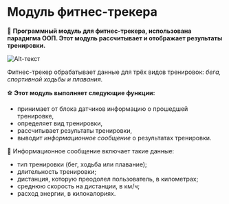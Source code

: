# Модуль фитнес-трекера

🔑 __Программный модуль для фитнес-трекера, использована парадигма ООП. Этот модуль рассчитывает и отображает результаты тренировки.__

![Alt-текст](https://img2.rudalle.ru/images/c0/23/bf/c023bfad577e470e90609ac776381d57_00000.jpg "Орк")

Фитнес-трекер обрабатывает данные для трёх видов тренировок: *бега, спортивной ходьбы и плавания*. 

⚽ **Этот модуль выполняет следующие функции:**
- принимает от блока датчиков информацию о прошедшей тренировке,
- определяет вид тренировки,
 - рассчитывает результаты тренировки,
 - выводит *информационное сообщение* о результатах тренировки.

📜 Информационное сообщение включает такие данные:
 * тип тренировки (бег, ходьба или плавание);
 * длительность тренировки;
 * дистанция, которую преодолел пользователь, в километрах;
* среднюю скорость на дистанции, в км/ч;
 * расход энергии, в килокалориях.
